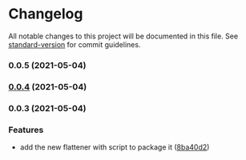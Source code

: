 # Changelog

All notable changes to this project will be documented in this file. See [standard-version](https://github.com/conventional-changelog/standard-version) for commit guidelines.

### 0.0.5 (2021-05-04)

### [0.0.4](https://github.com/adjicf/flattener/compare/v0.0.3...v0.0.4) (2021-05-04)

### 0.0.3 (2021-05-04)


### Features

* add the new flattener with script to package it ([8ba40d2](https://github.com/CoinFabrik/solidity-flattener/commit/8ba40d2d27de461e15ec35acf4cbad0bb709dde8))
